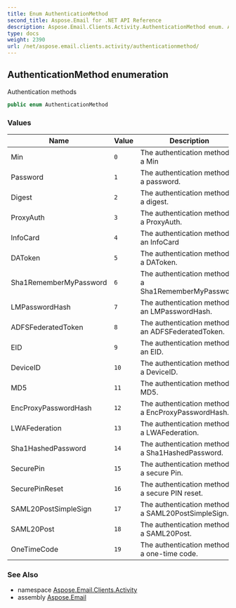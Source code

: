 ```yaml
---
title: Enum AuthenticationMethod
second_title: Aspose.Email for .NET API Reference
description: Aspose.Email.Clients.Activity.AuthenticationMethod enum. Authentication methods
type: docs
weight: 2390
url: /net/aspose.email.clients.activity/authenticationmethod/
---
```

## AuthenticationMethod enumeration

Authentication methods

```csharp
public enum AuthenticationMethod
```

### Values

| Name | Value | Description |
| --- | --- | --- |
| Min | `0` | The authentication method is a Min |
| Password | `1` | The authentication method is a password. |
| Digest | `2` | The authentication method is a digest. |
| ProxyAuth | `3` | The authentication method is a ProxyAuth. |
| InfoCard | `4` | The authentication method is an InfoCard |
| DAToken | `5` | The authentication method is a DAToken. |
| Sha1RememberMyPassword | `6` | The authentication method is a Sha1RememberMyPassword. |
| LMPasswordHash | `7` | The authentication method is an LMPasswordHash. |
| ADFSFederatedToken | `8` | The authentication method is an ADFSFederatedToken. |
| EID | `9` | The authentication method is an EID. |
| DeviceID | `10` | The authentication method is a DeviceID. |
| MD5 | `11` | The authentication method is MD5. |
| EncProxyPasswordHash | `12` | The authentication method is a EncProxyPasswordHash. |
| LWAFederation | `13` | The authentication method is a LWAFederation. |
| Sha1HashedPassword | `14` | The authentication method is a Sha1HashedPassword. |
| SecurePin | `15` | The authentication method is a secure Pin. |
| SecurePinReset | `16` | The authentication method is a secure PIN reset. |
| SAML20PostSimpleSign | `17` | The authentication method is a SAML20PostSimpleSign. |
| SAML20Post | `18` | The authentication method is a SAML20Post. |
| OneTimeCode | `19` | The authentication method is a one-time code. |

### See Also

* namespace [Aspose.Email.Clients.Activity](../../aspose.email.clients.activity/)
* assembly [Aspose.Email](../../)


